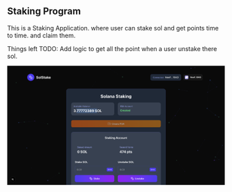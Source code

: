 ## Staking Program


This is a Staking Application. where user can stake sol and get points time to time. and claim them.

Things left
TODO: Add logic to get all the point when a user unstake there sol.

![Stake Screenshot](./public/stake_ss.png)